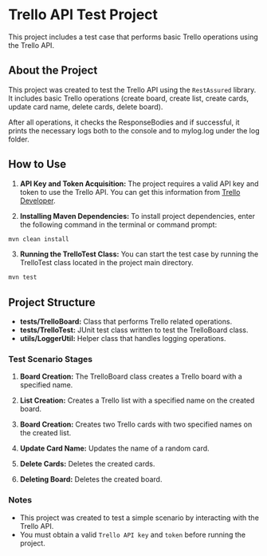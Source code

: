 # Trello API Test Project

This project includes a test case that performs basic Trello operations using the Trello API.

## About the Project

This project was created to test the Trello API using the `RestAssured` library. It includes basic Trello operations (create board, create list, create cards, update card name, delete cards, delete board).

After all operations, it checks the ResponseBodies and if successful, it prints the necessary logs both to the console and to mylog.log under the log folder.

## How to Use

1. **API Key and Token Acquisition:**
   The project requires a valid API key and token to use the Trello API. You can get this information from [Trello Developer](https://developer.atlassian.com/cloud/trello/rest/).

2. **Installing Maven Dependencies:**
   To install project dependencies, enter the following command in the terminal or command prompt:


```bash
mvn clean install
```

3. **Running the TrelloTest Class:**
You can start the test case by running the TrelloTest class located in the project main directory.

```bash
mvn test
```

## Project Structure
- **tests/TrelloBoard:** Class that performs Trello related operations.
- **tests/TrelloTest:** JUnit test class written to test the TrelloBoard class.
- **utils/LoggerUtil:** Helper class that handles logging operations.

### Test Scenario Stages
1. **Board Creation:**
The TrelloBoard class creates a Trello board with a specified name.

2. **List Creation:**
Creates a Trello list with a specified name on the created board.

3. **Board Creation:**
Creates two Trello cards with two specified names on the created list.

4. **Update Card Name:**
Updates the name of a random card.

5. **Delete Cards:**
Deletes the created cards.

6. **Deleting Board:**
Deletes the created board.

### Notes
- This project was created to test a simple scenario by interacting with the Trello API.
- You must obtain a valid `Trello API key` and `token` before running the project.
